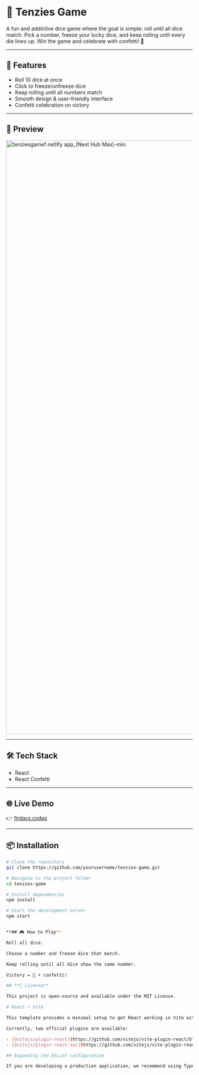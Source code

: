 # 🎲 Tenzies Game  

A fun and addictive dice game where the goal is simple: roll until all dice match. Pick a number, freeze your lucky dice, and keep rolling until every die lines up. Win the game and celebrate with confetti! 🎉  

---

## 🚀 Features  
- Roll 10 dice at once  
- Click to freeze/unfreeze dice  
- Keep rolling until all numbers match  
- Smooth design & user-friendly interface  
- Confetti celebration on victory  

---

## 📸 Preview  
<img width="2560" height="1600" alt="tenziesgamef netlify app_(Nest Hub Max)-min" src="https://github.com/user-attachments/assets/d78f2ed6-5e86-4d4f-9647-9ebd75bcc66a" />
 

---

## 🛠️ Tech Stack  
- React  
- React Confetti  

---

## 🌐 Live Demo  
👉 [firdavs.codes](https://firdavs.codes)  

---

## 📦 Installation  

```bash
# Clone the repository
git clone https://github.com/yourusername/tenzies-game.git

# Navigate to the project folder
cd tenzies-game

# Install dependencies
npm install

# Start the development server
npm start


**## 🎮 How to Play**

Roll all dice.

Choose a number and freeze dice that match.

Keep rolling until all dice show the same number.

Victory = 🎉 + confetti!

## **📜 License**

This project is open-source and available under the MIT License.

# React + Vite

This template provides a minimal setup to get React working in Vite with HMR and some ESLint rules.

Currently, two official plugins are available:

- [@vitejs/plugin-react](https://github.com/vitejs/vite-plugin-react/blob/main/packages/plugin-react) uses [Babel](https://babeljs.io/) for Fast Refresh
- [@vitejs/plugin-react-swc](https://github.com/vitejs/vite-plugin-react/blob/main/packages/plugin-react-swc) uses [SWC](https://swc.rs/) for Fast Refresh

## Expanding the ESLint configuration

If you are developing a production application, we recommend using TypeScript with type-aware lint rules enabled. Check out the [TS template](https://github.com/vitejs/vite/tree/main/packages/create-vite/template-react-ts) for information on how to integrate TypeScript and [`typescript-eslint`](https://typescript-eslint.io) in your project.
